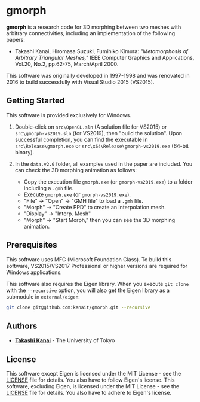 # gmorph

**gmorph** is a research code for 3D morphing between two meshes with arbitrary connectivities, including an implementation of the following papers:

- Takashi Kanai, Hiromasa Suzuki, Fumihiko Kimura: *"Metamorphosis of Arbitrary Triangular Meshes,"* IEEE Computer Graphics and Applications, Vol.20, No.2, pp.62-75, March/April 2000.

This software was originally developed in 1997-1998 and was renovated in 2016 to build successfully with Visual Studio 2015 (VS2015).

## Getting Started

This software is provided exclusively for Windows.

1. Double-click on `src\OpenGL.sln` (A solution file for VS2015) or `src\gmorph-vs2019.sln` (for VS2019), then "build the solution". Upon successful completion, you can find the executable in `src\Release\gmorph.exe` or `src\x64\Release\gmorph-vs2019.exe` (64-bit binary).

2. In the `data.v2.0` folder, all examples used in the paper are included. You can check the 3D morphing animation as follows:

   - Copy the execution file `gmorph.exe` (or `gmorph-vs2019.exe`) to a folder including a `.gmh` file.
   - Execute `gmorph.exe` (or `gmorph-vs2019.exe`).
   - "File" -> "Open" -> "GMH file" to load a `.gmh` file.
   - "Morph" -> "Create PPD" to create an interpolation mesh.
   - "Display" -> "Interp. Mesh"
   - "Morph" -> "Start Morph," then you can see the 3D morphing animation.

## Prerequisites

This software uses MFC (Microsoft Foundation Class). To build this software, VS2015/VS2017 Professional or higher versions are required for Windows applications.

This software also requires the Eigen library. When you execute `git clone` with the `--recursive` option, you will also get the Eigen library as a submodule in `external/eigen`:

```bash
git clone git@github.com:kanait/gmorph.git --recursive
```

## Authors

* **[Takashi Kanai](https://graphics.c.u-tokyo.ac.jp/hp/en/)** - The University of Tokyo

## License

This software except Eigen is licensed under the MIT License - see the [LICENSE](LICENSE) file for details. You also have to follow Eigen's license.
This software, excluding Eigen, is licensed under the MIT License - see the [LICENSE](LICENSE) file for details. You also have to adhere to Eigen's license.